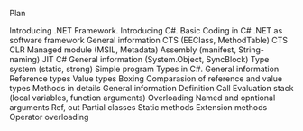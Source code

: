 Plan

Introducing .NET Framework. Introducing C#. Basic Coding in C#
.NET as software framework
General information
CTS (EEClass, MethodTable)
CTS
CLR
Managed module (MSIL, Metadata)
Assembly (manifest, String-naming)
JIT
C#
General information (System.Object, SyncBlock)
Type system (static, strong)
Simple program
Types in C#.
General information
Reference types
Value types
Boxing
Comparasion of reference and value types
Methods in details
General information
Definition
Call
Evaluation stack (local variables, function arguments)
Overloading
Named and opntional arguments
Ref, out
Partial classes
Static methods
Extension methods
Operator overloading
